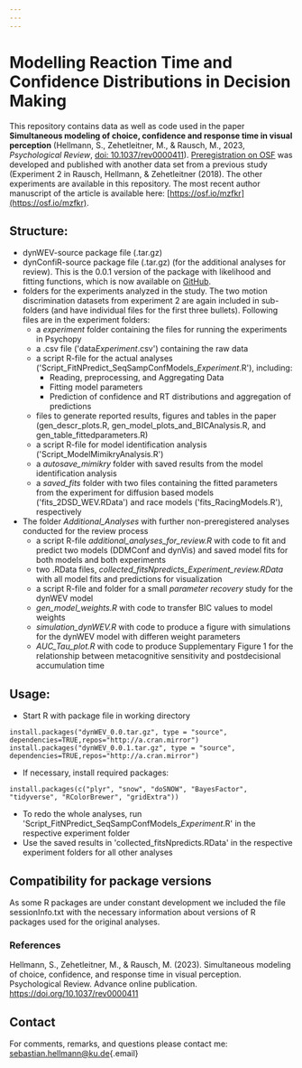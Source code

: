 ```yaml
---
---
---
```


# Modelling Reaction Time and Confidence Distributions in Decision Making

This repository contains data as well as code used in the paper **Simultaneous modeling of choice, confidence and response time in visual perception** (Hellmann, S., Zehetleitner, M., & Rausch, M., 2023, *Psychological Review*, [doi: 10.1037/rev0000411](https://doi.org/10.1037/rev0000411)). 
[Preregistration on OSF](https://osf.io/x548k/) was developed and published with another data set from a previous study (Experiment 2 in Rausch, Hellmann, & Zehetleitner (2018). The other experiments are available in this repository. The most recent author manuscript of the article is available here: [https://osf.io/mzfkr](https://osf.io/mzfkr). 

## Structure:

-   dynWEV-source package file (.tar.gz)
-   dynConfiR-source package file (.tar.gz) (for the additional analyses for review). This is the 0.0.1 version of the package with likelihood and fitting functions, which is now available on [GitHub](https://github.com/SeHellmann/dynConfiR). 
-   folders for the experiments analyzed in the study. The two motion discrimination datasets from experiment 2 are again included in sub-folders (and have individual files for the first three bullets). Following files are in the experiment folders:
    -   a *experiment* folder containing the files for running the experiments in Psychopy
    -   a .csv file ('data*Experiment*.csv') containing the raw data
    -   a script R-file for the actual analyses ('Script_FitNPredict_SeqSampConfModels\_*Experiment*.R'), including:
        -   Reading, preprocessing, and Aggregating Data
        -   Fitting model parameters
        -   Prediction of confidence and RT distributions and aggregation of predictions
    -   files to generate reported results, figures and tables in the paper (gen_descr_plots.R, gen_model_plots_and_BICAnalysis.R, and gen_table_fittedparameters.R)
    -   a script R-file for model identification analysis ('Script_ModelMimikryAnalysis.R')
    -   a *autosave_mimikry* folder with saved results from the model identification analysis
    -   a *saved_fits* folder with two files containing the fitted parameters from the experiment for diffusion based models ('fits_2DSD_WEV.RData') and race models ('fits_RacingModels.R'), respectively
- The folder *Additional_Analyses* with further non-preregistered analyses conducted for the review process
    -   a script R-file *additional_analyses_for_review.R* with code to fit and predict two models (DDMConf and dynVis) and saved model fits for both models and both experiments
    -   two .RData files, *collected_fitsNpredicts_*Experiment*_review.RData* with all model fits and predictions for visualization
    -   a script R-file and folder for a small *parameter recovery* study for the dynWEV model
    -   *gen_model_weights.R* with code to transfer BIC values to model weights
    -   *simulation_dynWEV.R* with code to produce a figure with simulations for the dynWEV model with differen weight parameters
    -   *AUC_Tau_plot.R* with code to produce Supplementary Figure 1 for the relationship between metacognitive sensitivity and postdecisional accumulation time



## Usage:

-   Start R with package file in working directory

<!-- -->

    install.packages("dynWEV_0.0.tar.gz", type = "source", dependencies=TRUE,repos="http://a.cran.mirror")
    install.packages("dynWEV_0.0.1.tar.gz", type = "source", dependencies=TRUE,repos="http://a.cran.mirror")

-   If necessary, install required packages:

<!-- -->

    install.packages(c("plyr", "snow", "doSNOW", "BayesFactor", "tidyverse", "RColorBrewer", "gridExtra"))

-   To redo the whole analyses, run 'Script_FitNPredict_SeqSampConfModels\_*Experiment*.R' in the respective experiment folder
-   Use the saved results in 'collected_fitsNpredicts.RData' in the respective experiment folders for all other analyses

## Compatibility for package versions

As some R packages are under constant development we included the file sessionInfo.txt with the necessary information about versions of R packages used for the original analyses.

### References

Hellmann, S., Zehetleitner, M., & Rausch, M. (2023). Simultaneous modeling of choice, confidence, and response time in visual perception. Psychological Review. Advance online publication. <https://doi.org/10.1037/rev0000411>


## Contact

For comments, remarks, and questions please contact me: [sebastian.hellmann\@ku.de](mailto:sebastian.hellmann@ku.de){.email}
